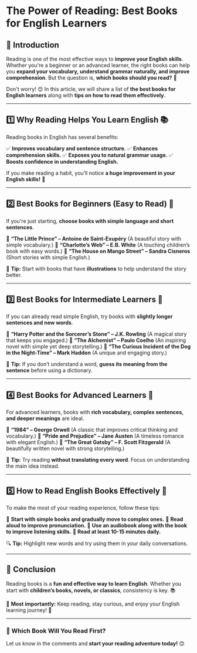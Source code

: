 # The Power of Reading: Best Books for English Learners

## 📖 Introduction
Reading is one of the most effective ways to **improve your English skills**. Whether you're a beginner or an advanced learner, the right books can help you **expand your vocabulary, understand grammar naturally, and improve comprehension**. But the question is, **which books should you read?** 🤔

Don't worry! 😊 In this article, we will share a list of **the best books for English learners** along with **tips on how to read them effectively**.

---

## 1️⃣ Why Reading Helps You Learn English 📚
Reading books in English has several benefits:

✅ **Improves vocabulary and sentence structure.**
✅ **Enhances comprehension skills.**
✅ **Exposes you to natural grammar usage.**
✅ **Boosts confidence in understanding English.**

If you make reading a habit, you’ll notice **a huge improvement in your English skills!** 🚀

---

## 2️⃣ Best Books for Beginners (Easy to Read) 🌱
If you're just starting, **choose books with simple language and short sentences**.

📖 **“The Little Prince” – Antoine de Saint-Exupéry** (A beautiful story with simple vocabulary.)
📖 **“Charlotte’s Web” – E.B. White** (A touching children’s book with easy words.)
📖 **“The House on Mango Street” – Sandra Cisneros** (Short stories with simple English.)

🔹 **Tip:** Start with books that have **illustrations** to help understand the story better.

---

## 3️⃣ Best Books for Intermediate Learners 📗
If you can already read simple English, try books with **slightly longer sentences and new words**.

📘 **“Harry Potter and the Sorcerer’s Stone” – J.K. Rowling** (A magical story that keeps you engaged.)
📘 **“The Alchemist” – Paulo Coelho** (An inspiring novel with simple yet deep storytelling.)
📘 **“The Curious Incident of the Dog in the Night-Time” – Mark Haddon** (A unique and engaging story.)

🔹 **Tip:** If you don’t understand a word, **guess its meaning from the sentence** before using a dictionary.

---

## 4️⃣ Best Books for Advanced Learners 📕
For advanced learners, books with **rich vocabulary, complex sentences, and deeper meanings** are ideal.

📙 **“1984” – George Orwell** (A classic that improves critical thinking and vocabulary.)
📙 **“Pride and Prejudice” – Jane Austen** (A timeless romance with elegant English.)
📙 **“The Great Gatsby” – F. Scott Fitzgerald** (A beautifully written novel with strong storytelling.)

🔹 **Tip:** Try reading **without translating every word**. Focus on understanding the main idea instead.

---

## 5️⃣ How to Read English Books Effectively 📌
To make the most of your reading experience, follow these tips:

📝 **Start with simple books and gradually move to complex ones.**
🧐 **Read aloud to improve pronunciation.**
📖 **Use an audiobook along with the book to improve listening skills.**
📆 **Read at least 10-15 minutes daily.**

🔍 **Tip:** Highlight new words and try using them in your daily conversations.

---

## 🎯 Conclusion
Reading books is a **fun and effective way to learn English**. Whether you start with **children’s books, novels, or classics**, consistency is key. 📚

🚀 **Most importantly:** Keep reading, stay curious, and enjoy your English learning journey! 🎉

---

### 📢 Which Book Will You Read First?
Let us know in the comments and **start your reading adventure today!** 😊

